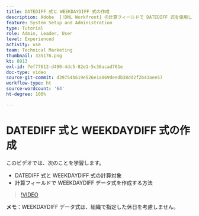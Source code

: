 ```yaml
---
title: DATEDIFF 式と WEEKDAYDIFF 式の作成
description: Adobe  [!DNL Workfront] の計算フィールドで DATEDIFF 式を使用して作成する方法を説明します。
feature: System Setup and Administration
type: Tutorial
role: Admin, Leader, User
level: Experienced
activity: use
team: Technical Marketing
thumbnail: 335176.png
kt: 8913
exl-id: 7ef77612-d490-4dc5-82e1-5c36acad761e
doc-type: video
source-git-commit: d39754b619e526e1a869deedb38dd2f2b43aee57
workflow-type: ht
source-wordcount: '64'
ht-degree: 100%

---
```


# DATEDIFF 式と WEEKDAYDIFF 式の作成

このビデオでは、次のことを学習します。

* DATEDIFF 式と WEEKDAYDIFF 式の計算対象
* 計算フィールドで WEEKDAYDIFF データ式を作成する方法

>[!VIDEO](https://video.tv.adobe.com/v/335176/?quality=12)

**メモ**：WEEKDAYDIFF データ式は、組織で指定した休日を考慮しません。
